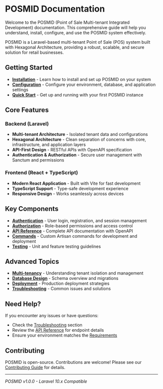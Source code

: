 # POSMID Documentation

Welcome to the POSMID (Point of Sale Multi-tenant Integrated Development) documentation. This comprehensive guide will help you understand, install, configure, and use the POSMID system effectively.

POSMID is a Laravel-based multi-tenant Point of Sale (POS) system built with Hexagonal Architecture, providing a robust, scalable, and secure solution for retail businesses.

## Getting Started

- **[Installation](installation.md)** - Learn how to install and set up POSMID on your system
- **[Configuration](configuration.md)** - Configure your environment, database, and application settings
- **[Quick Start](quick-start.md)** - Get up and running with your first POSMID instance

## Core Features

### Backend (Laravel)
- **Multi-tenant Architecture** - Isolated tenant data and configurations
- **Hexagonal Architecture** - Clean separation of concerns with core, infrastructure, and application layers
- **API-First Design** - RESTful APIs with OpenAPI specification
- **Authentication & Authorization** - Secure user management with Sanctum and permissions

### Frontend (React + TypeScript)
- **Modern React Application** - Built with Vite for fast development
- **TypeScript Support** - Type-safe development experience
- **Responsive Design** - Works seamlessly across devices

## Key Components

- **[Authentication](authentication.md)** - User login, registration, and session management
- **[Authorization](authorization.md)** - Role-based permissions and access control
- **[API Reference](api.md)** - Complete API documentation with OpenAPI
- **[Commands](commands.md)** - Custom Artisan commands for development and deployment
- **[Testing](testing.md)** - Unit and feature testing guidelines

## Advanced Topics

- **[Multi-tenancy](multi-tenancy.md)** - Understanding tenant isolation and management
- **[Database Design](database.md)** - Schema overview and migrations
- **[Deployment](deployment.md)** - Production deployment strategies
- **[Troubleshooting](troubleshooting.md)** - Common issues and solutions

## Need Help?

If you encounter any issues or have questions:

- Check the [Troubleshooting](troubleshooting.md) section
- Review the [API Reference](api.md) for endpoint details
- Ensure your environment matches the [Requirements](requirements.md)

## Contributing

POSMID is open-source. Contributions are welcome! Please see our [Contributing Guide](contributing.md) for details.

---

*POSMID v1.0.0 - Laravel 10.x Compatible*